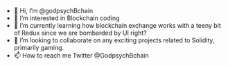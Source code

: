 - 👋 Hi, I’m @godpsychBchain
- 👀 I’m interested in Blockchain coding
- 🌱 I’m currently learning how blockchain exchange works with a teeny bit of Redux since we are bombarded by UI right?
- 💞️ I’m looking to collaborate on any exciting projects related to Solidity, primarily gaming.
- 📫 How to reach me Twitter @GodpsychBchain


<!---
godpsychBchain/godpsychBchain is a ✨ special ✨ repository because its `README.md` (this file) appears on your GitHub profile.
You can click the Preview link to take a look at your changes.
--->
